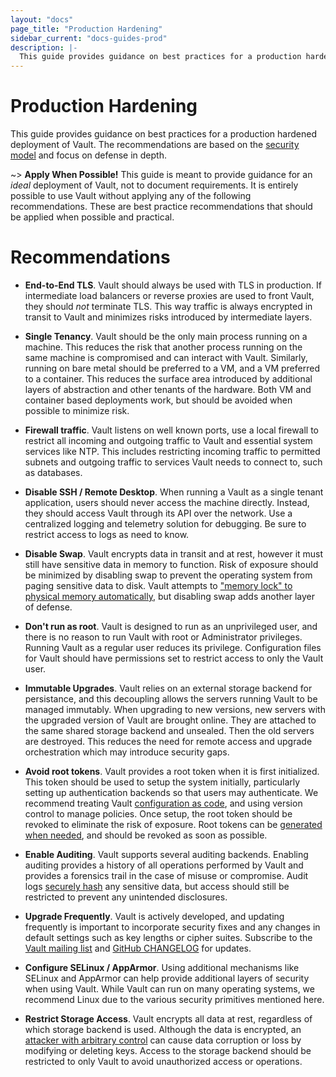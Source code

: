 ```yaml
---
layout: "docs"
page_title: "Production Hardening"
sidebar_current: "docs-guides-prod"
description: |-
  This guide provides guidance on best practices for a production hardened deployment of HashiCorp Vault.
---
```


# Production Hardening

This guide provides guidance on best practices for a production hardened deployment of Vault.
The recommendations are based on the [security model](/docs/internals/security.html) and focus on defense in depth.

~> **Apply When Possible!** This guide is meant to provide guidance for an _ideal_ deployment of Vault, not to document requirements.
It is entirely possible to use Vault without applying any of the following recommendations. These are best practice recommendations that should be applied when possible and practical.

# Recommendations

* **End-to-End TLS**. Vault should always be used with TLS in production. If intermediate load balancers or reverse proxies are used to front Vault, they should _not_ terminate TLS. This way traffic is always encrypted in transit to Vault and minimizes risks introduced by intermediate layers.

* **Single Tenancy**. Vault should be the only main process running on a machine. This reduces the risk that another process running on the same machine is compromised and can interact with Vault. Similarly, running on bare metal should be preferred to a VM, and a VM preferred to a container. This reduces the surface area introduced by additional layers of abstraction and other tenants of the hardware. Both VM and container based deployments work, but should be avoided when possible to minimize risk.

* **Firewall traffic**. Vault listens on well known ports, use a local firewall to restrict all incoming and outgoing traffic to Vault and essential system services like NTP. This includes restricting incoming traffic to permitted subnets and outgoing traffic to services Vault needs to connect to, such as databases.

* **Disable SSH / Remote Desktop**. When running a Vault as a single tenant application, users should never access the machine directly. Instead, they should access Vault through its API over the network. Use a centralized logging and telemetry solution for debugging. Be sure to restrict access to logs as need to know.

* **Disable Swap**. Vault encrypts data in transit and at rest, however it must still have sensitive data in memory to function. Risk of exposure should be minimized by disabling swap to prevent the operating system from paging sensitive data to disk. Vault attempts to ["memory lock" to physical memory automatically](/docs/configuration/index.html#disable_mlock), but disabling swap adds another layer of defense.

* **Don't run as root**. Vault is designed to run as an unprivileged user, and there is no reason to run Vault with root or Administrator privileges. Running Vault as a regular user reduces its privilege. Configuration files for Vault should have permissions set to restrict access to only the Vault user.

* **Immutable Upgrades**. Vault relies on an external storage backend for persistance, and this decoupling allows the servers running Vault to be managed immutably. When upgrading to new versions, new servers with the upgraded version of Vault are brought online. They are attached to the same shared storage backend and unsealed. Then the old servers are destroyed. This reduces the need for remote access and upgrade orchestration which may introduce security gaps.

* **Avoid root tokens**. Vault provides a root token when it is first initialized. This token should be used to setup the system initially, particularly setting up authentication backends so that users may authenticate. We recommend treating Vault [configuration as code](https://www.hashicorp.com/blog/codifying-vault-policies-and-configuration/), and using version control to manage policies. Once setup, the root token should be revoked to eliminate the risk of exposure. Root tokens can be [generated when needed](/docs/guides/generate-root.html), and should be revoked as soon as possible.

* **Enable Auditing**. Vault supports several auditing backends. Enabling auditing provides a history of all operations performed by Vault and provides a forensics trail in the case of misuse or compromise. Audit logs [securely hash](/docs/audit/index.html) any sensitive data, but access should still be restricted to prevent any unintended disclosures.

* **Upgrade Frequently**. Vault is actively developed, and updating frequently is important to incorporate security fixes and any changes in default settings such as key lengths or cipher suites. Subscribe to the [Vault mailing list](https://groups.google.com/forum/#!forum/vault-tool) and [GitHub CHANGELOG](https://github.com/hashicorp/vault/blob/master/CHANGELOG.md) for updates.

* **Configure SELinux / AppArmor**. Using additional mechanisms like SELinux and AppArmor can help provide additional layers of security when using Vault. While Vault can run on many operating systems, we recommend Linux due to the various security primitives mentioned here.

* **Restrict Storage Access**. Vault encrypts all data at rest, regardless of which storage backend is used. Although the data is encrypted, an [attacker with arbitrary control](/docs/internals/security.html) can cause data corruption or loss by modifying or deleting keys. Access to the storage backend should be restricted to only Vault to avoid unauthorized access or operations.

